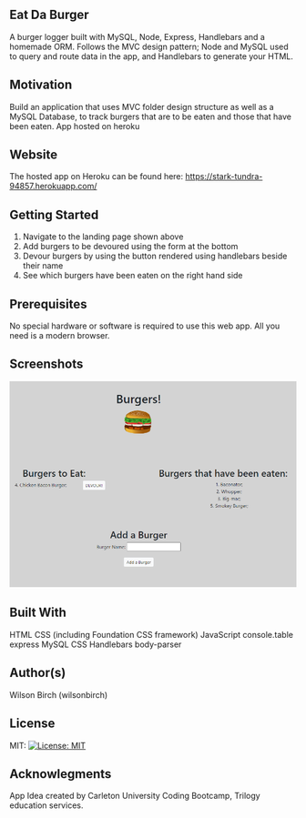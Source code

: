 ## Eat Da Burger

A burger logger built with MySQL, Node, Express, Handlebars and a homemade ORM. Follows the MVC design pattern; Node and MySQL used to query and route data in the app, and Handlebars to generate your HTML.

## Motivation

Build an application that uses MVC folder design structure as well as a MySQL Database, to track burgers that are to be eaten and those that have been eaten. App hosted on heroku

## Website

The hosted app on Heroku can be found here: https://stark-tundra-94857.herokuapp.com/

## Getting Started

1. Navigate to the landing page shown above
2. Add burgers to be devoured using the form at the bottom
3. Devour burgers by using the button rendered using handlebars beside their name
4. See which burgers have been eaten on the right hand side

## Prerequisites

No special hardware or software is required to use this web app. All you need is a modern browser.

## Screenshots

![Screenshot of deployed application](public/img/burgers!.png)

## Built With

HTML
CSS (including Foundation CSS framework)
JavaScript
console.table
express
MySQL
CSS
Handlebars
body-parser

## Author(s)

Wilson Birch (wilsonbirch)

## License

MIT: [![License: MIT](https://img.shields.io/badge/License-MIT-yellow.svg)](https://opensource.org/licenses/MIT)

## Acknowlegments

App Idea created by Carleton University Coding Bootcamp, Trilogy education services.

